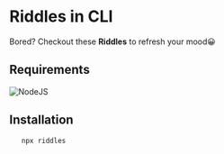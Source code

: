 # Riddles in CLI
Bored? Checkout these **Riddles** to refresh your mood😀

## Requirements 
![NodeJS](https://img.shields.io/badge/node.js-6DA55F?style=for-the-badge&logo=node.js&logoColor=white)

## Installation
```bash
   npx riddles
```
    